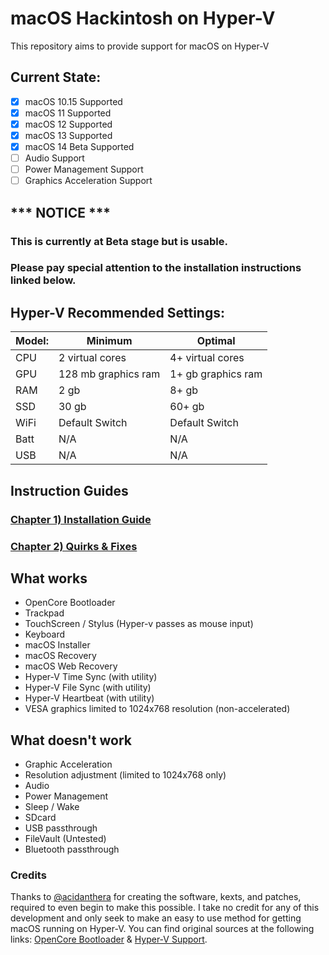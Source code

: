 # macOS Hackintosh on Hyper-V
This repository aims to provide support for macOS on Hyper-V

## Current State:

- [X] macOS 10.15 Supported
- [X] macOS 11 Supported
- [X] macOS 12 Supported
- [X] macOS 13 Supported
- [X] macOS 14 Beta Supported
- [ ] Audio Support
- [ ] Power Management Support
- [ ] Graphics Acceleration Support

## *** NOTICE ***
### This is currently at Beta stage but is usable. 
### Please pay special attention to the installation instructions linked below.

## Hyper-V Recommended Settings:

| Model: | Minimum | Optimal |
|---|----------|----------|
|CPU| 2 virtual cores | 4+ virtual cores |
|GPU| 128 mb graphics ram | 1+ gb graphics ram |
|RAM| 2 gb | 8+ gb |
|SSD| 30 gb | 60+ gb |
|WiFi| Default Switch | Default Switch |
|Batt| N/A | N/A |
|USB| N/A | N/A |




## Instruction Guides

### [Chapter 1) Installation Guide](https://github.com/balopez83/macOS_On_Hyper-V/blob/main/1-QuickStart.md)
### [Chapter 2) Quirks & Fixes](https://github.com/balopez83/macOS_On_Hyper-V/blob/main/Quirks%26Fixes.md)





## What works 

- OpenCore Bootloader
- Trackpad
- TouchScreen / Stylus (Hyper-v passes as mouse input)
- Keyboard
- macOS Installer
- macOS Recovery
- macOS Web Recovery
- Hyper-V Time Sync (with utility)
- Hyper-V File Sync (with utility)
- Hyper-V Heartbeat (with utility)
- VESA graphics limited to 1024x768 resolution (non-accelerated)



## What doesn't work

- Graphic Acceleration
- Resolution adjustment (limited to 1024x768 only)
- Audio
- Power Management
- Sleep / Wake
- SDcard
- USB passthrough
- FileVault (Untested)
- Bluetooth passthrough






### Credits

Thanks to [@acidanthera](https://github.com/acidanthera) for creating the software, kexts, and patches, required to even begin to make this possible. I take no credit for any of this development and only seek to make an easy to use method for getting macOS running on Hyper-V. You can find original sources at the following links: [OpenCore Bootloader](https://github.com/acidanthera/OpenCorePkg) & [Hyper-V Support](https://github.com/acidanthera/MacHyperVSupport). 
